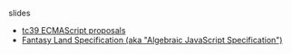 

slides

* [tc39 ECMAScript proposals](https://github.com/tc39/proposals/blob/master/README.md)
* [Fantasy Land Specification (aka "Algebraic JavaScript Specification")](https://github.com/fantasyland/fantasy-land#apply)